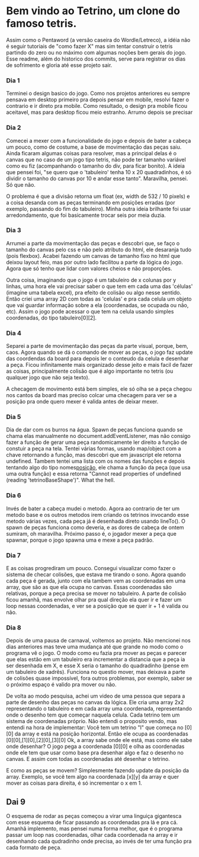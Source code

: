 # Bem vindo ao Tetrino, um clone do famoso tetris.

Assim como o Pentaword (a versão caseira do Wordle/Letreco), a idéia não é seguir tutoriais de "como fazer X" mas sim tentar construir o tetris partindo do zero ou no máximo com algumas noções bem gerais do jogo. Esse readme, além do historico dos commits, serve para registrar os dias de sofrimento e gloria até esse projeto sair.

### Dia 1

Terminei o design basico do jogo. Como nos projetos anteriores eu sempre pensava em desktop primeiro pra depois pensar em mobile, resolvi fazer o contrario e ir direto pra mobile. Como resultado, o design pra mobile ficou aceitavel, mas para desktop ficou meio estranho. Arrumo depois se precisar

### Dia 2

Comecei a mexer com a funcionalidade do jogo e depois de bater a cabeça um pouco, como de costume, a base de movimentação das peças saiu. Ainda ficaram algumas coisas para resolver, mas a principal delas é o canvas que no caso de um jogo tipo tetris, não pode ter tamanho variável como eu fiz (acompanhando o tamanho do div, para ficar bonito). A ideia que pensei foi, "se quero que o 'tabuleiro' tenha 10 x 20 quadradinhos, é só dividir o tamanho do canvas por 10 e andar esse tanto". Maravilha, pensei. Só que não. 

O problema é que a divisão retorna um float (ex, width de 532 / 10 pixels) e a coisa desanda com as peças terminando em posições erradas (por exemplo, passando do fim do tabuleiro). Minha outra ideia brilhante foi usar arredondamento, que foi basicamente trocar seis por meia duzia. 

### Dia 3

Arrumei a parte da movimentação das peças e descobri que, se faço o tamanho do canvas pelo css e não pelo atributo do html, ele desaranja tudo (pois flexbox). Acabei fazendo um canvas de tamanho fixo no html que deixou layout feio, mas por outro lado facilitou a parte da lógica do jogo. Agora que só tenho que lidar com valores cheios e não proporções.

Outra coisa, imaginando que o jogo é um tabuleiro de x colunas por y linhas, uma hora ele vai precisar saber o que tem em cada uma das 'células' (imagine uma tabela excel), pra efeito de colisão ou algo nesse sentido. Então criei uma array 2D com todas as 'celulas' e pra cada celula um objeto que vai guardar informação sobre a ela (coordenadas, se ocupada ou não, etc). Assim o jogo pode acessar o que tem na celula usando simples coordenadas, do tipo tabuleiro[0][2]. 

### Dia 4

Separei a parte de movimentação das peças da parte visual, porque, bem, caos. Agora quando se dá o comando de mover as peças, o jogo faz update das coordendas da board para depois ler o conteudo da celula e desenhar a peça. Ficou infinitamente mais organizado
desse jeito e mais facil de fazer as coisas, principalmente colisão que é algo importante no tetris (ou qualquer jogo que não seja texto). 

A checagem de movimento está bem simples, ele só olha se a peça chegou nos cantos da board mas preciso colcar uma checagem para ver se a posição pra onde quero mexer é valida antes de deixar mexer.

### Dia 5

Dia de dar com os burros na água. Spawn de peças funciona quando se chama elas manualmente no document.addEventListener, mas não consigo fazer a função de gerar uma peça randomicamente ler direito a função de constuir a peça na tela. Tentei várias formas, usando map/object com a chave retornando a função, mas descobri que em javascript ele retorna undefined.  Tambem tentei uma lista com os nomes das funções e depois tentando algo do tipo nomes[posição](parametros), ele chama a função da peça (que usa uma outra função) e essa retorna "Cannot read properties of undefined (reading 'tetrinoBaseShape')". What the hell.

### Dia 6

Invés de bater a cabeça mudei o metodo. Agora ao contrario de ter um metodo base e os outros metodos irem criando os tetrinos invocando esse metodo várias vezes, cada peça já é desenhada direto usando lineTo(). O spawn de peças funciona como deveria, e as dores de cabeça de ontem sumiram, oh maravilha. Próximo passo é, o jogador mexer a peça que spawnar, porque o jogo spawna uma e mexe a peça padrão.

### Dia 7

E as coisas progrediram um pouco. Consegui visualizar como fazer o sistema de checar colisões, que estava me tirando o sono. Agora quando cada peça é gerada, junto com ela tambem vem as coordenadas em uma array, que são as que ela ocupa no canvas. Essas coordenadas são relativas, porque a peça precisa se mover no tabuleiro. A parte de colisão ficou amanhã, mas envolve olhar pra qual direção ela quer ir e fazer um loop nessas coordenadas, e ver se a posição que se quer ir + 1 é valida ou não. 

### Dia 8

Depois de uma pausa de carnaval, voltemos ao projeto. Não mencionei nos dias anteriores mas teve uma mudança até que grande no modo como o programa vê o jogo. O modo como eu fazia pra mover as peças e parecer que elas estão em um tabuleiro era incrementar a distancia que a peça ia ser desenhada em X, e esse X seria o tamanho do quadradinho (pense em um tabuleiro de xadrês). Funciona no questio mover, mas deixava a parte de colisões quase impossível, fora outros problemas, por exemplo, saber se o próximo espaço é valido pra mover ou não.

De volta ao modo pesquisa, achei um video de uma pessoa que separa a parte de desenho das peças no canvas da lógica. Ele cria uma array 2x2 representando o tabuleiro e em cada array uma coordenada, representando onde o desenho tem que começar naquela celula. Cada tetrino tem um sistema de coordenadas próprio. Não entendi o proposito vendo, mas entendi na hora de implementar: Você tem um tetrino "I" que começa no [0][0] da array e está na posição horizontal. Então ele ocupa as coordenadas [0][0],[1][0],[2][0],[3][0]
Ok, a array sabe onde ele está, mas como ele sabe onde desenhar? O jogo pega a coordenada [0][0] e olha as coordenadas onde ele tem que usar como base pra desenhar algo e faz o desenho no canvas. E assim com todas as coordenadas até desenhar o tetrino.

E como as peças se movem? Simplesmente fazendo update da posição da array. Exemplo, se você tem algo na coordenada [x][y] da array e quer mover as coisas para direita, é só incrementar o x em 1.

## Dai 9 

O esquema de rodar as peças começou a virar uma linguiça gigantesca com esse esquema de ficar passando as coordenadas pra lá e pra cá. Amanhã implemento, mas pensei numa forma melhor, que é o programa passar um loop nas coordenadas, olhar cada coordenada na array e ir desenhando cada qudradinho onde precisa, ao invés de ter uma função pra cada formato de peça.